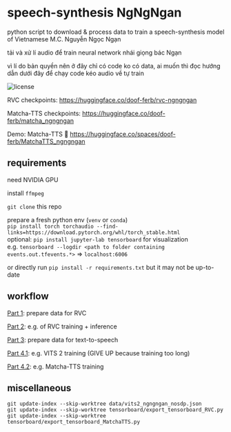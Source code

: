 # speech-synthesis NgNgNgan

python script to download & process data to train a speech-synthesis model of Vietnamese M.C. Nguyễn Ngọc Ngạn

tải và xử lí audio để train neural network nhái giọng bác Ngạn

vì lí do bản quyền nên ở đây chỉ có code ko có data, ai muốn thì đọc hướng dẫn dưới đây để chạy code kéo audio về tự train

![license](https://www.gnu.org/graphics/agplv3-with-text-162x68.png)

RVC checkpoints: https://huggingface.co/doof-ferb/rvc-ngngngan

Matcha-TTS checkpoints: https://huggingface.co/doof-ferb/matcha_ngngngan

Demo: Matcha-TTS 🤗 https://huggingface.co/spaces/doof-ferb/MatchaTTS_ngngngan

## requirements

need NVIDIA GPU

install `ffmpeg`

`git clone` this repo

prepare a fresh python env (`venv` or `conda`)<br />
`pip install torch torchaudio --find-links=https://download.pytorch.org/whl/torch_stable.html`<br />
optional: `pip install jupyter-lab tensorboard` for visualization<br />
e.g. `tensorboard --logdir <path to folder containing events.out.tfevents.*>` ⇒ `localhost:6006`

or directly run `pip install -r requirements.txt` but it may not be up-to-date

## workflow

[Part 1](docs/1-prepare-data-rvc.md): prepare data for RVC

[Part 2](docs/2-train-rvc.md): e.g. of RVC training + inference

[Part 3](docs/3-prepare-data-vits2.md): prepare data for text-to-speech

[Part 4.1](docs/4-1-train-vits2.md): e.g. VITS 2 training (GIVE UP because training too long)

[Part 4.2](docs/4-2-train-matchatts.md): e.g. Matcha-TTS training

## miscellaneous

```
git update-index --skip-worktree data/vits2_ngngngan_nosdp.json
git update-index --skip-worktree tensorboard/export_tensorboard_RVC.py
git update-index --skip-worktree tensorboard/export_tensorboard_MatchaTTS.py
```
